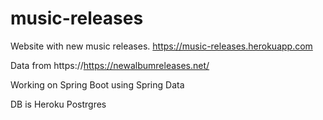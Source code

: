 # music-releases
Website with new music releases.
https://music-releases.herokuapp.com

Data from https://https://newalbumreleases.net/

Working on Spring Boot using Spring Data

DB is Heroku Postrgres

